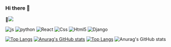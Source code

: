 ### Hi there 👋

🙌<img src="https://capsule-render.vercel.app/api?type=#&color=#000000&height=20px&section=header&text=introduction&fontSize=20px" />

![js](https://img.shields.io/badge/JavaScript-F7DF1E?style=for-the-badge&logo=JavaScript&logoColor=white)
![python](https://img.shields.io/badge/Python-3776AB?style=for-the-badge&logo=python&logoColor=white)
![React](https://img.shields.io/badge/React-20232A?style=for-the-badge&logo=react&logoColor=61DAFB)
![Css](https://img.shields.io/badge/CSS3-1572B6?style=for-the-badge&logo=css3&logoColor=white)
![Html5](https://img.shields.io/badge/HTML5-E34F26?style=for-the-badge&logo=html5&logoColor=white)
![Django](https://img.shields.io/badge/Django-092E20?style=for-the-badge&logo=django&logoColor=white)

[![Top Langs](https://github-readme-stats.vercel.app/api/top-langs/?username=ckdwns1221)](https://github.com/anuraghazra/github-readme-stats)
[![Anurag's GitHub stats](https://github-readme-stats.vercel.app/api?username=ckdwns121)](https://github.com/anuraghazra/github-readme-stats)
[![Top Langs](https://github-readme-stats.vercel.app/api/top-langs/?username=ckdwns1221&layout=compact)](https://github.com/ckdwns1221/github-readme-stats)
![Anurag's GitHub stats](https://github-readme-stats.vercel.app/api?username=ckdwns1221&show_icons=true&theme=tokyonight)
